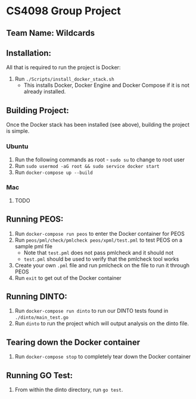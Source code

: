 # CS4098 Group Project
## Team Name: Wildcards

## Installation:

All that is required to run the project is Docker:

1. Run `./Scripts/install_docker_stack.sh`
   * This installs Docker, Docker Engine and Docker Compose if it is not already installed.

## Building Project:

Once the Docker stack has been installed (see above), building the project is simple.

### Ubuntu

1. Run the following commands as root - `sudo su` to change to root user
2. Run `sudo usermod -aG root && sudo service docker start`
3. Run `docker-compose up --build`

### Mac

1. TODO

## Running PEOS:

1. Run `docker-compose run peos` to enter the Docker container for PEOS
3. Run `peos/pml/check/pmlcheck peos/xpml/test.pml` to test PEOS on a sample pml file
   * Note that `test.pml` does not pass pmlcheck and it should not
   * `test.pml` should be used to verify that the pmlcheck tool works
4. Create your own `.pml` file and run pmlcheck on the file to run it through PEOS
5. Run `exit` to get out of the Docker container

## Running DINTO:

1. Run `docker-compose run dinto` to run our DINTO tests found in `./dinto/main_test.go`
2. Run `dinto` to run the project which will output analysis on the dinto file.

## Tearing down the Docker container

1. Run `docker-compose stop` to completely tear down the Docker container

## Running GO Test:

1. From within the dinto directory, run `go test`. 
